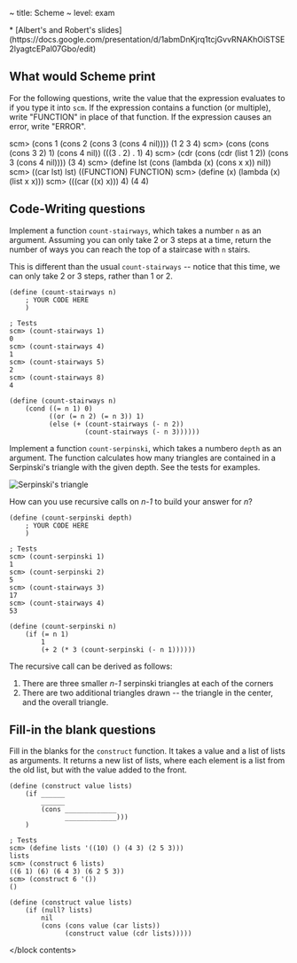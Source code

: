 ~ title: Scheme
~ level: exam

<block references>
* [Albert's and Robert's slides](https://docs.google.com/presentation/d/1abmDnKjrq1tcjGvvRNAKhOiSTSE2lyagtcEPal07Gbo/edit)
</block references>

<block notes>
</block notes>

<block contents>

What would Scheme print
-----------------------

<question>

For the following questions, write the value that the expression
evaluates to if you type it into `scm`. If the expression contains a
function (or multiple), write "FUNCTION" in place of that function. If
the expression causes an error, write "ERROR".

<prompt>
    scm> (cons 1 (cons 2 (cons 3 (cons 4 nil))))
    (1 2 3 4)
    scm> (cons (cons (cons 3 2) 1) (cons 4 nil))
    (((3 . 2) . 1) 4)
    scm> (cdr (cons (cdr (list 1 2)) (cons 3 (cons 4 nil))))
    (3 4)
    scm> (define lst (cons (lambda (x) (cons x x)) nil))
    scm> ((car lst) lst)
    ((FUNCTION) FUNCTION)
    scm> (define (x) (lambda (x) (list x x)))
    scm> (((car ((x) x))) 4)
    (4 4)
</prompt>

Code-Writing questions
----------------------

<question>

Implement a function `count-stairways`, which takes a number `n` as an
argument. Assuming you can only take 2 or 3 steps at a time, return the
number of ways you can reach the top of a staircase with `n` stairs.

This is different than the usual `count-stairways` -- notice that this
time, we can only take 2 or 3 steps, rather than 1 or 2.

    (define (count-stairways n)
        ; YOUR CODE HERE
        )

    ; Tests
    scm> (count-stairways 1)
    0
    scm> (count-stairways 4)
    1
    scm> (count-stairways 5)
    2
    scm> (count-stairways 8)
    4

<solution>

    (define (count-stairways n)
        (cond ((= n 1) 0)
              ((or (= n 2) (= n 3)) 1)
              (else (+ (count-stairways (- n 2))
                       (count-stairways (- n 3))))))

</solution>

<question>

Implement a function `count-serpinski`, which takes a numbero `depth`
as an argument. The function calculates how many triangles are
contained in a Serpinski's triangle with the given depth. See the tests
for examples.

![Serpinski's triangle](/public/img/review/serpinski.svg)

How can you use recursive calls on *n-1* to build your answer for *n*?

    (define (count-serpinski depth)
        ; YOUR CODE HERE
        )

    ; Tests
    scm> (count-serpinski 1)
    1
    scm> (count-serpinski 2)
    5
    scm> (count-stairways 3)
    17
    scm> (count-stairways 4)
    53

<solution>

    (define (count-serpinski n)
        (if (= n 1)
            1
            (+ 2 (* 3 (count-serpinski (- n 1))))))

The recursive call can be derived as follows:

1. There are three smaller *n-1* serpinski triangles at each of the
   corners
2. There are two additional triangles drawn -- the triangle in the
   center, and the overall triangle.

</solution>

Fill-in the blank questions
---------------------------

Fill in the blanks for the `construct` function. It takes a value and a
list of lists as arguments. It returns a new list of lists, where each
element is a list from the old list, but with the value added to the
front.

    (define (construct value lists)
        (if ______
            ______
            (cons _____________
                  _____________)))
        )

    ; Tests
    scm> (define lists '((10) () (4 3) (2 5 3)))
    lists
    scm> (construct 6 lists)
    ((6 1) (6) (6 4 3) (6 2 5 3))
    scm> (construct 6 '())
    ()

<solution>

    (define (construct value lists)
        (if (null? lists)
            nil
            (cons (cons value (car lists))
                  (construct value (cdr lists)))))

</solution>

</block contents>
